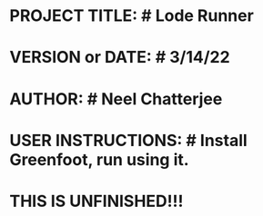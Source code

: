 # PROJECT TITLE: # Lode Runner   
# VERSION or DATE: # 3/14/22    
# AUTHOR: # Neel Chatterjee   
# USER INSTRUCTIONS: # Install Greenfoot, run using it.   

# THIS IS UNFINISHED!!! #
